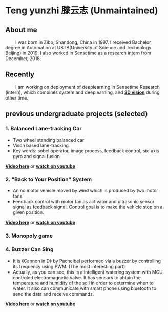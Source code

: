 # Teng yunzhi 滕云志 (Unmaintained)
## About me
&nbsp;&nbsp;&nbsp;&nbsp;&nbsp;&nbsp;&nbsp;&nbsp;I was born in Zibo, Shandong, China in 1997. I received Bachelor degree in Automation at USTB(University of Science and Technology Beijing) in 2019. I also worked in Sensetime as a research intern from December, 2018. 

## Recently
&nbsp;&nbsp;&nbsp;&nbsp;&nbsp;&nbsp;&nbsp;&nbsp;I am working on deployment of deeplearning in Sensetime Research (intern), which combines system and deeplearning, and **[3D vision](https://github.com/yunzhi-teng/CNSLAM)** during other time. 

## previous undergraduate projects (selected)
### 1. Balanced Lane-tracking Car
-	Two wheel standing balanced car
-	Vison based lane-tracking
-	Key words: sobel operator, image process, feedback control, six-axis gyro and signal fusion

**[Video here](https://github.com/yunzhi-teng/yunzhi-teng.github.io/raw/master/car.mp4)** or **[watch on youtube](https://youtu.be/y0nMu09f5Ks)**
### 2. "Back to Your Position" System
-	An no motor vehicle moved by wind which is produced by two motor fans. 
-	Feedback control with motor fan as activator and ultrasonic sensor signal as feedback signal. Control goal is to make the vehicle stop on a given position.

**[Video here](https://github.com/yunzhi-teng/yunzhi-teng.github.io/raw/master/carbywind.mp4)** or **[watch on youtube](https://youtu.be/KwNjnfiGD2E)**
### 3. Monopoly game

### 4. Buzzer Can Sing
-  It is 《Cannon in D》 by Pachelbel performed via a buzzer by controlling its frequency using PWM. (The most interesting part)  
-    Actually, as you can see, this is a intelligent watering system with MCU controled electromagnetic valve. It has sensors to abtain the temperature and humidity of the soil in order to determine when to water. It also can communicate with smart phone using bluetooth to send the data and receive commands.

**[Video here](https://github.com/yunzhi-teng/yunzhi-teng.github.io/raw/master/sigmawatering.mp4)** or **[watch on youtube](https://youtu.be/lsvGj_Xr2Rg)**

<!-- ```markdown
Syntax highlighted code block

# Header 1
## Header 2
### Header 3

- Bulleted
- List

1. Numbered
2. List

**Bold** and _Italic_ and `Code` text

[Link](url) and ![Image](src)
``` -->
